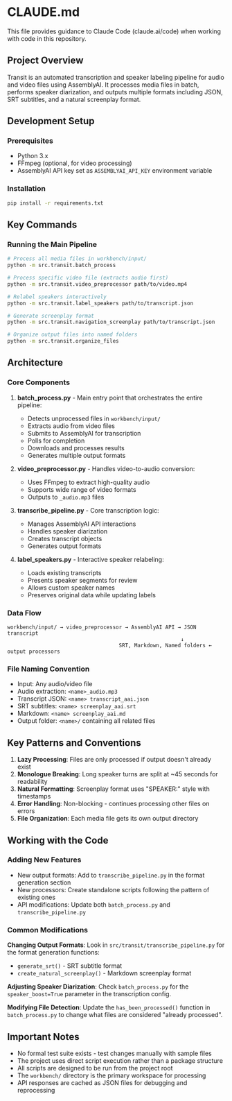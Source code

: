 # CLAUDE.md

This file provides guidance to Claude Code (claude.ai/code) when working with code in this repository.

## Project Overview

Transit is an automated transcription and speaker labeling pipeline for audio and video files using AssemblyAI. It processes media files in batch, performs speaker diarization, and outputs multiple formats including JSON, SRT subtitles, and a natural screenplay format.

## Development Setup

### Prerequisites
- Python 3.x
- FFmpeg (optional, for video processing)
- AssemblyAI API key set as `ASSEMBLYAI_API_KEY` environment variable

### Installation
```bash
pip install -r requirements.txt
```

## Key Commands

### Running the Main Pipeline
```bash
# Process all media files in workbench/input/
python -m src.transit.batch_process

# Process specific video file (extracts audio first)
python -m src.transit.video_preprocessor path/to/video.mp4

# Relabel speakers interactively
python -m src.transit.label_speakers path/to/transcript.json

# Generate screenplay format
python -m src.transit.navigation_screenplay path/to/transcript.json

# Organize output files into named folders
python -m src.transit.organize_files
```

## Architecture

### Core Components

1. **batch_process.py** - Main entry point that orchestrates the entire pipeline:
   - Detects unprocessed files in `workbench/input/`
   - Extracts audio from video files
   - Submits to AssemblyAI for transcription
   - Polls for completion
   - Downloads and processes results
   - Generates multiple output formats

2. **video_preprocessor.py** - Handles video-to-audio conversion:
   - Uses FFmpeg to extract high-quality audio
   - Supports wide range of video formats
   - Outputs to `_audio.mp3` files

3. **transcribe_pipeline.py** - Core transcription logic:
   - Manages AssemblyAI API interactions
   - Handles speaker diarization
   - Creates transcript objects
   - Generates output formats

4. **label_speakers.py** - Interactive speaker relabeling:
   - Loads existing transcripts
   - Presents speaker segments for review
   - Allows custom speaker names
   - Preserves original data while updating labels

### Data Flow

```
workbench/input/ → video_preprocessor → AssemblyAI API → JSON transcript
                                                        ↓
                                    SRT, Markdown, Named folders ← output processors
```

### File Naming Convention

- Input: Any audio/video file
- Audio extraction: `<name>_audio.mp3`
- Transcript JSON: `<name> transcript_aai.json`
- SRT subtitles: `<name> screenplay_aai.srt`
- Markdown: `<name> screenplay_aai.md`
- Output folder: `<name>/` containing all related files

## Key Patterns and Conventions

1. **Lazy Processing**: Files are only processed if output doesn't already exist
2. **Monologue Breaking**: Long speaker turns are split at ~45 seconds for readability
3. **Natural Formatting**: Screenplay format uses "SPEAKER:" style with timestamps
4. **Error Handling**: Non-blocking - continues processing other files on errors
5. **File Organization**: Each media file gets its own output directory

## Working with the Code

### Adding New Features
- New output formats: Add to `transcribe_pipeline.py` in the format generation section
- New processors: Create standalone scripts following the pattern of existing ones
- API modifications: Update both `batch_process.py` and `transcribe_pipeline.py`

### Common Modifications

**Changing Output Formats**:
Look in `src/transit/transcribe_pipeline.py` for the format generation functions:
- `generate_srt()` - SRT subtitle format
- `create_natural_screenplay()` - Markdown screenplay format

**Adjusting Speaker Diarization**:
Check `batch_process.py` for the `speaker_boost=True` parameter in the transcription config.

**Modifying File Detection**:
Update the `has_been_processed()` function in `batch_process.py` to change what files are considered "already processed".

## Important Notes

- No formal test suite exists - test changes manually with sample files
- The project uses direct script execution rather than a package structure
- All scripts are designed to be run from the project root
- The `workbench/` directory is the primary workspace for processing
- API responses are cached as JSON files for debugging and reprocessing